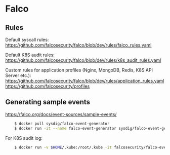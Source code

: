 # Falco

## Rules

Default syscall rules:
https://github.com/falcosecurity/falco/blob/dev/rules/falco_rules.yaml

Default K8S audit rules:
https://github.com/falcosecurity/falco/blob/dev/rules/k8s_audit_rules.yaml

Custom rules for application profiles (Nginx, MongoDB, Redis, K8S API Server etc.):
https://github.com/falcosecurity/falco/blob/dev/rules/application_rules.yaml
https://github.com/falcosecurity/profiles

## Generating sample events

https://falco.org/docs/event-sources/sample-events/

```bash
    $ docker pull sysdig/falco-event-generator
    $ docker run -it --name falco-event-generator sysdig/falco-event-generator [syscall|k8s_audit (<rule name>|all)|bash]
```

For K8S audit log:

```bash
    $ docker run -v $HOME/.kube:/root/.kube -it falcosecurity/falco-event-generator k8s_audit
```


